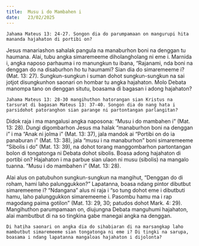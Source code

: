 ```yaml
---
title:  Musu i do Mambahen i
date:   23/02/2025
---
```


`Jahama Mateus 13: 24-27. Songon dia do parumpamaan on mangurupi hita mananda hajahaton di portibi on?`

Jesus manariashon sahalak pangula na manaburhon boni na denggan tu haumana. Alai, tubu angka simaremeeme diholangholang ni eme i. Marnida i, angka naposo parhauma i ro manungkun tu ibana, “Rajanami, nda boni na denggan do na disaburhon ho tu haumami? Sian dia do simaremeeme i? (Mat. 13: 27). Sungkun-sungkun i suman dohot sungkun-sungkun na sai jotjot disungkunhon saonari on hombar tu angka hajahaton. Molo Debata manompa tano on denggan situtu, boasama di bagasan i adong hajahaton?

`Jahama Mateus 13: 28-30 mangihuthon hatorangan sian Kristus na tarsurat di bagasan Mateus 13: 37-40. Songon dia do nang hata i parsidohot patoranghon sian parange ni partontangan parlangitan?`

Didok raja i ma mangalusi angka naposona: “Musu i do mambahen i” (Mat. 13: 28). Dungi digombarhon Jesus ma halak “manaburhon boni na denggan i” i ma “Anak ni jolma i” (Mat. 13: 37), jala mandok ai “Portibi on do ia panaburan i” (Mat. 13: 38), jala “musu i na manaburhon” boni simaremeeme “Sibolis i do” (Mat. 13: 39), na dohot torang manggombarhon partontangan bolon di tongatonga ni Debata dohot sibolis. Boasa adong hajahaton di portibi on? Hajahaton i ma parbue sian ulaon ni musu (sibolis) na mangalo tuanna. “Musu i do mambahen i” (Mat. 13: 28).

Alai alus on patubuhon sungkun-sungkun na mangihut, “Denggan do di roham, hami laho palunggukkon?” Lapatanna, boasa ndang pintor dibutbut simaremeeme i? “Ndangana” alus ni raja i “so tung dohot eme i dibutbuti hamu, laho palunggukkon simaremeeme i. Pasombu hamu ma i rap magodang paima gotilon” (Mat. 13: 29, 30; patudos dohot Mark. 4: 29). Mangihuthon parumpamaan on, diujungna Debata manguhumi hajahaton, alai mambutbut di na so tingkina gabe manegai angka na denggan.

`Di hatiha saonari on angka dia do sihabiaran di na marsangkap laho mambutbut simaremeeme sian tongatonga ni eme i? Di tingki na sarupa, boasama i ndang lapatanna mangaloas hajahaton i dijolonta?`